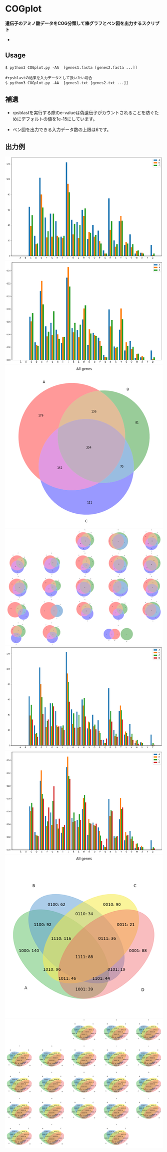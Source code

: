 # COGplot
**遺伝子のアミノ酸データをCOG分類して棒グラフとベン図を出力するスクリプト**

- 
## Usage
```
$ python3 COGplot.py -AA  [genes1.fasta [genes2.fasta ...]]

#rpsblastの結果を入力データとして扱いたい場合
$ python3 COGplot.py -AA  [genes1.txt [genes2.txt ...]]
```

## 補遺
- rpsblastを実行する際のe-valueは偽遺伝子がカウントされることを防ぐためにデフォルトの値を1e-15にしています。

- ベン図を出力できる入力データ数の上限は6です。
## 出力例
![](./images/COG_count.png)
![](./images/COG_ratio.png)
![](./images/venn3Diagram.png)
![](./images/COGvenn3Diagrams.png)
![](./images/1.png)
![](./images/2.png)
![](./images/3.png)
![](./images/4.png)
